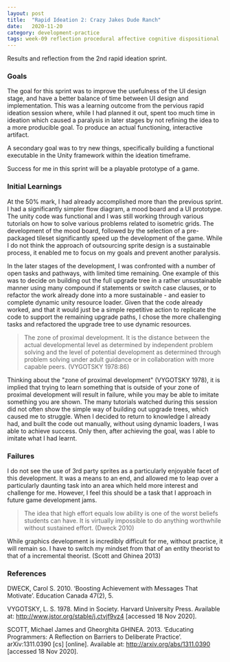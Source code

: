 ```yaml
---
layout: post
title:  "Rapid Ideation 2: Crazy Jakes Dude Ranch"
date:   2020-11-20 
category: development-practice
tags: week-09 reflection procedural affective cognitive dispositional
---
```


Results and reflection from the 2nd rapid ideation sprint.

### Goals

The goal for this sprint was to improve the usefulness of the UI design stage, and have a better balance of time between UI design and implementation. This was a learning outcome from the pervious rapid ideation session where, while I had planned it out, spent too much time in ideation which caused a paralysis in later stages by not refining the idea to a more producible goal. To produce an actual functioning, interactive artifact.

A secondary goal was to try new things, specifically building a functional executable in the Unity framework within the ideation timeframe. 

Success for me in this sprint will be a playable prototype of a game.

### Initial Learnings

At the 50% mark, I had already accomplished more than the previous sprint. I had a significantly simpler flow diagram, a mood board and a UI prototype. The unity code was functional and I was still working through various tutorials on how to solve various problems related to isometric grids. The development of the mood board, followed by the selection of a pre-packaged tileset significantly speed up the development of the game. While I do not think the approach of outsourcing sprite design is a sustainable process, it enabled me to focus on my goals and prevent another paralysis. 

In the later stages of the development, I was confronted with a number of open tasks and pathways, with limited time remaining. One example of this was to decide on building out the full upgrade tree in a rather unsustainable manner using many compound if statements or switch case clauses, or to refactor the work already done into a more sustainable - and easier to complete dynamic unity resource loader. Given that the code already worked, and that it would just be a simple repetitive action to replicate the code to support the remaining upgrade paths, I chose the more challenging tasks and refactored the upgrade tree to use dynamic resources. 

> The zone of proximal development. It is the distance between the actual developmental level as determined by independent problem solving and the level of potential development as determined through problem solving under adult guidance or in collaboration with more capable peers. (VYGOTSKY 1978:86)

Thinking about the "zone of proximal development" (VYGOTSKY 1978), it is implied that trying to learn something that is outside of your zone of proximal development will result in failure, while you may be able to imitate something you are shown. The many tutorials watched during this session did not often show the simple way of building out upgrade trees, which caused me to struggle. When I decided to return to knowledge I already had, and built the code out manually, without using dynamic loaders, I was able to achieve success. Only then, after achieving the goal, was I able to imitate what I had learnt. 

### Failures

I do not see the use of 3rd party sprites as a particularly enjoyable facet of this development. It was a means to an end, and allowed me to leap over a particularly daunting task into an area which held more interest and challenge for me. However, I feel this should be a task that I approach in future game development jams.

> The idea that high effort equals low ability is one of the worst beliefs students can have. It is virtually impossible to  do anything worthwhile without sustained effort.
(Dweck 2010)

While graphics development is incredibly difficult for me, without practice, it will remain so. I have to switch my mindset from that of an entity theorist to that of a incremental theorist.  (Scott and Ghinea 2013)


### References

DWECK, Carol S. 2010. ‘Boosting Achievement with Messages That Motivate’. Education Canada 47(2), 5.

VYGOTSKY, L. S. 1978. Mind in Society. Harvard University Press. Available at: http://www.jstor.org/stable/j.ctvjf9vz4 [accessed 18 Nov 2020].

SCOTT, Michael James and Gheorghita GHINEA. 2013. ‘Educating Programmers: A Reflection on Barriers to Deliberate Practice’. arXiv:1311.0390 [cs] [online]. Available at: http://arxiv.org/abs/1311.0390 [accessed 18 Nov 2020].

